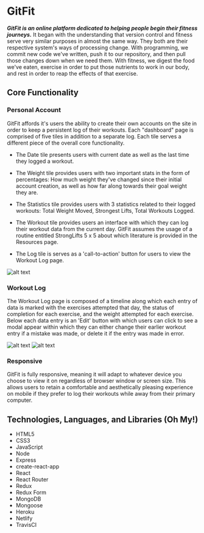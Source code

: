 # GitFit

**_GitFit is an online platform dedicated to helping people begin their fitness
journeys._** It began with the understanding that version control and fitness
serve very similar purposes in almost the same way. They both are their
respective system's ways of processing change. With programming, we commit new
code we've written, push it to our repository, and then pull those changes down
when we need them. With fitness, we digest the food we've eaten, exercise in
order to put those nutrients to work in our body, and rest in order to reap the
effects of that exercise.

## Core Functionality

### Personal Account

GitFit affords it's users the ability to create their own accounts on the site
in order to keep a persistent log of their workouts. Each "dashboard" page is
comprised of five tiles in addition to a separate log. Each tile serves a
different piece of the overall core functionality.

* The Date tile presents users with current date as well as the last time they
  logged a workout.

* The Weight tile provides users with two important stats in the form of
  percentages: How much weight they've changed since their initial account
  creation, as well as how far along towards their goal weight they are.

* The Statistics tile provides users with 3 statistics related to their logged
  workouts: Total Weight Moved, Strongest Lifts, Total Workouts Logged.

* The Workout tile provides users an interface with which they can log their
  workout data from the current day. GitFit assumes the usage of a routine
  entitled StrongLifts 5 x 5 about which literature is provided in the Resources
  page.

* The Log tile is serves as a 'call-to-action' button for users to view the
  Workout Log page.

![alt text](https://screenshots.firefoxusercontent.com/images/85b5868a-173d-420d-9c67-282bea48f05c.png)

### Workout Log

The Workout Log page is composed of a timeline along which each entry of data is
marked with the exercises attempted that day, the status of completion for each
exercise, and the weight attempted for each exercise. Below each data entry is
an 'Edit' button with which users can click to see a modal appear within which
they can either change their earlier workout entry if a mistake was made, or
delete it if the entry was made in error.

![alt text](https://screenshots.firefoxusercontent.com/images/695fd96a-10e0-4d6b-9ba1-16758df58495.png)
![alt text](https://screenshots.firefoxusercontent.com/images/aa49cc8a-6fe0-4dbb-8028-aa103b0fc147.png)

### Responsive

GitFit is fully responsive, meaning it will adapt to whatever device you choose
to view it on regardless of browser window or screen size. This allows users to
retain a comfortable and aesthetically pleasing experience on mobile if they
prefer to log their workouts while away from their primary computer.

## Technologies, Languages, and Libraries (Oh My!)

* HTML5
* CSS3
* JavaScript
* Node
* Express
* create-react-app
* React
* React Router
* Redux
* Redux Form
* MongoDB
* Mongoose
* Heroku
* Netlify
* TravisCI
